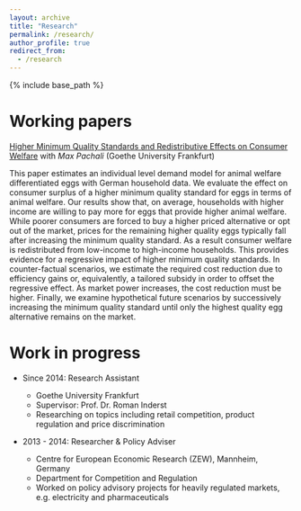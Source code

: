 ```yaml
---
layout: archive
title: "Research"
permalink: /research/
author_profile: true
redirect_from:
  - /research
---
```


{% include base_path %}

Working papers
======

[Higher Minimum Quality Standards and Redistributive Effects on Consumer Welfare](http://kotsche.github.io/files/KotschedoffPachali2017.pdf)
with *Max Pachali* (Goethe University Frankfurt)

This paper estimates an individual level demand model for animal welfare differentiated eggs with German household data. We evaluate the effect on consumer surplus of a higher minimum quality standard for eggs in terms of animal welfare. Our results show that, on average, households with higher income are willing to pay more for eggs that provide higher animal welfare. While poorer consumers are forced to buy a higher priced alternative or opt out of the market, prices for the remaining higher quality eggs typically fall after increasing the minimum quality standard. As a result consumer welfare is redistributed from low-income to high-income households. This provides evidence for a regressive impact of higher minimum quality standards. In counter-factual scenarios, we estimate the required cost reduction due to efficiency gains or, equivalently, a tailored subsidy in order to offset the regressive effect. As market power increases, the cost reduction must be higher. Finally, we examine hypothetical future scenarios by successively increasing the minimum quality standard until only the highest quality egg alternative remains on the market.


Work in progress
======
* Since 2014: Research Assistant
  * Goethe University Frankfurt
  * Supervisor: Prof. Dr. Roman Inderst
  * Researching on topics including retail competition, product
    regulation and price discrimination


* 2013 - 2014: Researcher & Policy Adviser
  * Centre for European Economic Research (ZEW),
    Mannheim, Germany
  * Department for Competition and Regulation
  * Worked on policy advisory projects for heavily regulated markets, e.g.
    electricity and pharmaceuticals

  
